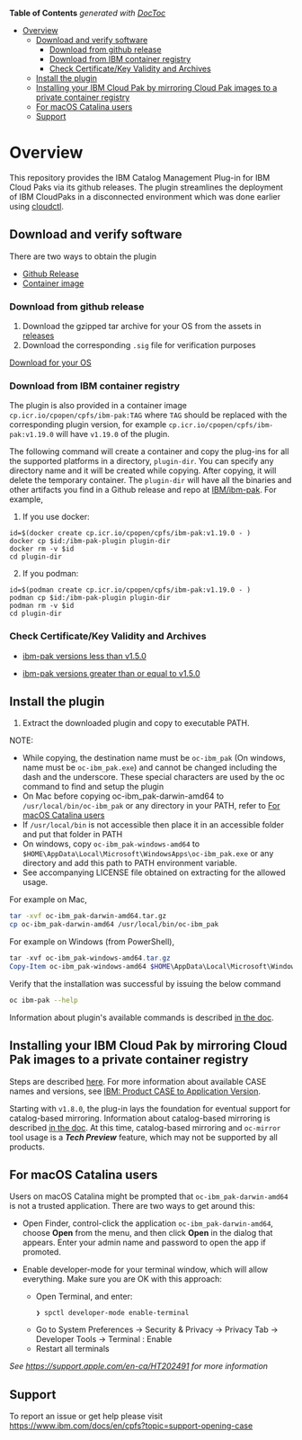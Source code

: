 <!-- START doctoc generated TOC please keep comment here to allow auto update -->
<!-- DON'T EDIT THIS SECTION, INSTEAD RE-RUN doctoc TO UPDATE -->

**Table of Contents** _generated with [DocToc](https://github.com/thlorenz/doctoc)_

- [Overview](#overview)
  - [Download and verify software](#download-and-verify-software)
    - [Download from github release](#download-from-github-release)
    - [Download from IBM container registry](#download-from-ibm-container-registry)
    - [Check Certificate/Key Validity and Archives](#check-certificatekey-validity-and-archives)
  - [Install the plugin](#install-the-plugin)
  - [Installing your IBM Cloud Pak by mirroring Cloud Pak images to a private container registry](#installing-your-ibm-cloud-pak-by-mirroring-cloud-pak-images-to-a-private-container-registry)
  - [For macOS Catalina users](#for-macos-catalina-users)
  - [Support](#support)

<!-- END doctoc generated TOC please keep comment here to allow auto update -->

# Overview

This repository provides the IBM Catalog Management Plug-in for IBM Cloud Paks via its github releases. The plugin streamlines the deployment of IBM CloudPaks in a disconnected environment which was done earlier using [cloudctl](https://github.com/IBM/cloud-pak-cli).

## Download and verify software

There are two ways to obtain the plugin

- [Github Release](#download-from-github-release)
- [Container image](#download-from-ibm-container-registry)

### Download from github release

1. Download the gzipped tar archive for your OS from the assets in [releases](https://github.com/IBM/ibm-pak/releases)
2. Download the corresponding `.sig` file for verification purposes

[Download for your OS](docs/download-github.md)

### Download from IBM container registry

The plugin is also provided in a container image `cp.icr.io/cpopen/cpfs/ibm-pak:TAG` where `TAG` should be replaced with the corresponding plugin version, for example `cp.icr.io/cpopen/cpfs/ibm-pak:v1.19.0` will have `v1.19.0` of the plugin.

The following command will create a container and copy the plug-ins for all the supported platforms in a directory, `plugin-dir`. You can specify any directory name and it will be created while copying. After copying, it will delete the temporary container. The `plugin-dir` will have all the binaries and other artifacts you find in a Github release and repo at [IBM/ibm-pak](https://github.com/IBM/ibm-pak). For example,

1. If you use docker:

```
id=$(docker create cp.icr.io/cpopen/cpfs/ibm-pak:v1.19.0 - )
docker cp $id:/ibm-pak-plugin plugin-dir
docker rm -v $id
cd plugin-dir
```

2. If you podman:

```
id=$(podman create cp.icr.io/cpopen/cpfs/ibm-pak:v1.19.0 - )
podman cp $id:/ibm-pak-plugin plugin-dir
podman rm -v $id
cd plugin-dir
```

### Check Certificate/Key Validity and Archives

- [ibm-pak versions less than v1.5.0](docs/verify.md)

- [ibm-pak versions greater than or equal to v1.5.0](docs/verify-v2.md)

## Install the plugin

1. Extract the downloaded plugin and copy to executable PATH.

NOTE:

- While copying, the destination name must be `oc-ibm_pak` (On windows, name must be `oc-ibm_pak.exe`) and cannot be changed including the dash and the underscore. These special characters are used by the oc command to find and setup the plugin
- On Mac before copying oc-ibm_pak-darwin-amd64 to `/usr/local/bin/oc-ibm_pak` or any directory in your PATH, refer to [For macOS Catalina users](#for-macos-catalina-users)
- If `/usr/local/bin` is not accessible then place it in an accessible folder and put that folder in PATH
- On windows, copy `oc-ibm_pak-windows-amd64` to `$HOME\AppData\Local\Microsoft\WindowsApps\oc-ibm_pak.exe` or any directory and add this path to PATH environment variable.
- See accompanying LICENSE file obtained on extracting for the allowed usage.

For example on Mac,

```bash
tar -xvf oc-ibm_pak-darwin-amd64.tar.gz
cp oc-ibm_pak-darwin-amd64 /usr/local/bin/oc-ibm_pak
```

For example on Windows (from PowerShell),

```powershell
tar -xvf oc-ibm_pak-windows-amd64.tar.gz
Copy-Item oc-ibm_pak-windows-amd64 $HOME\AppData\Local\Microsoft\WindowsApps\oc-ibm_pak.exe
```

Verify that the installation was successful by issuing the below command

```bash
oc ibm-pak --help
```

Information about plugin's available commands is described [in the doc](docs/command-help.md).

## Installing your IBM Cloud Pak by mirroring Cloud Pak images to a private container registry

Steps are described [here](https://www.ibm.com/docs/en/cloud-paks/1.0?topic=plugin-installing-by-connected-disconnected-mirroring).
For more information about available CASE names and versions, see [IBM: Product CASE to Application Version](https://ibm.github.io/cloud-pak/).

Starting with `v1.8.0`, the plug-in lays the foundation for eventual support for catalog-based mirroring. Information about catalog-based mirroring is described [in the doc](docs/catalog-mirroring.md). At this time, catalog-based mirroring and `oc-mirror` tool usage is a **_Tech Preview_** feature, which may not be supported by all products.

## For macOS Catalina users

Users on macOS Catalina might be prompted that `oc-ibm_pak-darwin-amd64` is not a trusted application. There are two ways to get around this:

- Open Finder, control-click the application `oc-ibm_pak-darwin-amd64`, choose **Open** from the menu, and then click **Open** in the dialog that appears. Enter your admin name and password to open the app if promoted.

- Enable developer-mode for your terminal window, which will allow everything. Make sure you are OK with this approach:
  - Open Terminal, and enter:
    ```console
    ❯ spctl developer-mode enable-terminal
    ```
  - Go to System Preferences -> Security & Privacy -> Privacy Tab -> Developer Tools -> Terminal : Enable
  - Restart all terminals

_See https://support.apple.com/en-ca/HT202491 for more information_

## Support

To report an issue or get help please visit https://www.ibm.com/docs/en/cpfs?topic=support-opening-case
